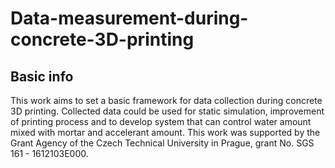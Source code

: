 # Data-measurement-during-concrete-3D-printing
## Basic info
This work aims to set a basic framework for data collection during concrete 3D printing. Collected data could be used for static simulation, improvement of printing process and to develop system that can control water amount mixed with mortar and accelerant amount. This work was supported by the Grant Agency of the Czech Technical University in Prague, grant No. SGS 161 - 1612103E000.
